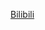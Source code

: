 [Bilibili](https://www.bilibili.com/video/BV1YRsMevE3Q/?spm_id_from=333.1387.favlist.content.click&vd_source=c801aa3fac0e6e97b0df71f74a8b25bd)